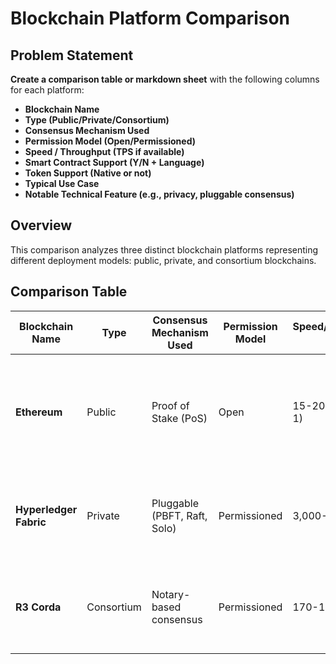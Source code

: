 # Blockchain Platform Comparison

## Problem Statement

**Create a comparison table or markdown sheet** with the following columns for each platform:

- **Blockchain Name**
- **Type (Public/Private/Consortium)**
- **Consensus Mechanism Used**
- **Permission Model (Open/Permissioned)**
- **Speed / Throughput (TPS if available)**
- **Smart Contract Support (Y/N + Language)**
- **Token Support (Native or not)**
- **Typical Use Case**
- **Notable Technical Feature (e.g., privacy, pluggable consensus)**

## Overview

This comparison analyzes three distinct blockchain platforms representing different deployment models: public, private, and consortium blockchains.

## Comparison Table

| **Blockchain Name**    | **Type**   | **Consensus Mechanism Used** | **Permission Model** | **Speed/Throughput (TPS)** | **Smart Contract Support** | **Token Support**                              | **Typical Use Case**                                                | **Notable Technical Feature**                                           |
| ---------------------- | ---------- | ---------------------------- | -------------------- | -------------------------- | -------------------------- | ---------------------------------------------- | ------------------------------------------------------------------- | ----------------------------------------------------------------------- |
| **Ethereum**           | Public     | Proof of Stake (PoS)         | Open                 | 15-20 TPS (Layer 1)        | Yes - Solidity, Vyper      | Native (ETH) + ERC tokens                      | DeFi, NFTs, dApps, Web3 applications                                | EVM (Ethereum Virtual Machine) enables diverse smart contract ecosystem |
| **Hyperledger Fabric** | Private    | Pluggable (PBFT, Raft, Solo) | Permissioned         | 3,000-20,000 TPS           | Yes - Go, JavaScript, Java | No native token (can create custom assets)     | Enterprise supply chain, healthcare records, identity management    | Modular architecture with pluggable consensus and privacy channels      |
| **R3 Corda**           | Consortium | Notary-based consensus       | Permissioned         | 170-1,700 TPS              | Yes - Kotlin, Java         | No native token (represents real-world assets) | Financial services, trade finance, insurance, regulatory compliance | Point-to-point transactions with legal identity integration             |

